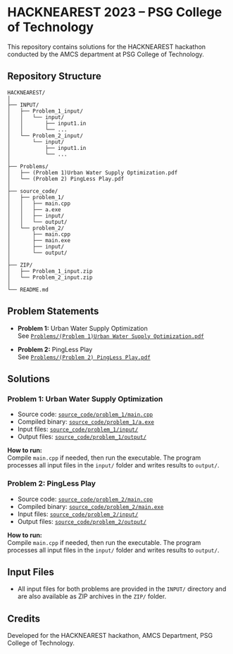 # HACKNEAREST 2023 – PSG College of Technology

This repository contains solutions for the HACKNEAREST hackathon conducted by the AMCS department at PSG College of Technology.

## Repository Structure

```
HACKNEAREST/
│
├── INPUT/
│   ├── Problem_1_input/
│   │   └── input/
│   │       ├── input1.in
│   │       └── ...
│   └── Problem_2_input/
│       └── input/
│           ├── input1.in
│           └── ...
│
├── Problems/
│   ├── (Problem 1)Urban Water Supply Optimization.pdf
│   └── (Problem 2) PingLess Play.pdf
│
├── source_code/
│   ├── problem_1/
│   │   ├── main.cpp
│   │   ├── a.exe
│   │   ├── input/
│   │   └── output/
│   └── problem_2/
│       ├── main.cpp
│       ├── main.exe
│       ├── input/
│       └── output/
│
├── ZIP/
│   ├── Problem_1_input.zip
│   └── Problem_2_input.zip
│
└── README.md
```

## Problem Statements

- **Problem 1:** Urban Water Supply Optimization  
  See [`Problems/(Problem 1)Urban Water Supply Optimization.pdf`](<Problems/(Problem%201)Urban%20Water%20Supply%20Optimization.pdf>)

- **Problem 2:** PingLess Play  
  See [`Problems/(Problem 2) PingLess Play.pdf`](<Problems/(Problem%202)%20PingLess%20Play.pdf>)

## Solutions

### Problem 1: Urban Water Supply Optimization

- Source code: [`source_code/problem_1/main.cpp`](source_code/problem_1/main.cpp)
- Compiled binary: [`source_code/problem_1/a.exe`](source_code/problem_1/a.exe)
- Input files: [`source_code/problem_1/input/`](source_code/problem_1/input/)
- Output files: [`source_code/problem_1/output/`](source_code/problem_1/output/)

**How to run:**  
Compile `main.cpp` if needed, then run the executable. The program processes all input files in the `input/` folder and writes results to `output/`.

### Problem 2: PingLess Play

- Source code: [`source_code/problem_2/main.cpp`](source_code/problem_2/main.cpp)
- Compiled binary: [`source_code/problem_2/main.exe`](source_code/problem_2/main.exe)
- Input files: [`source_code/problem_2/input/`](source_code/problem_2/input/)
- Output files: [`source_code/problem_2/output/`](source_code/problem_2/output/)

**How to run:**  
Compile `main.cpp` if needed, then run the executable. The program processes all input files in the `input/` folder and writes results to `output/`.

## Input Files

- All input files for both problems are provided in the `INPUT/` directory and are also available as ZIP archives in the `ZIP/` folder.

## Credits

Developed for the HACKNEAREST hackathon, AMCS Department, PSG College of Technology.
